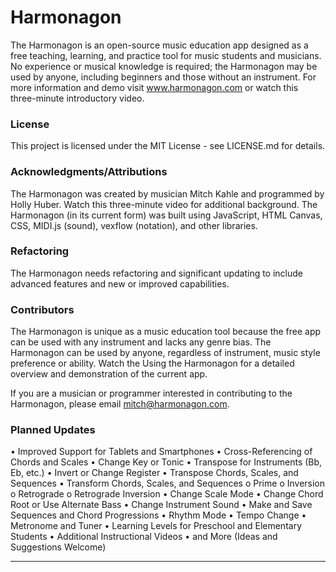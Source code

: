 # Harmonagon

The Harmonagon is an open-source music education app designed as a free teaching, learning, and practice tool for music students and musicians. No experience or musical knowledge is required; the Harmonagon may be used by anyone, including beginners and those without an instrument. For more information and demo visit www.harmonagon.com or watch this three-minute introductory video.
 
### License

This project is licensed under the MIT License - see LICENSE.md for details.

### Acknowledgments/Attributions

The Harmonagon was created by musician Mitch Kahle and programmed by Holly Huber. Watch this three-minute video for additional background. The Harmonagon (in its current form) was built using JavaScript, HTML Canvas, CSS, MIDI.js (sound), vexflow (notation), and other libraries.

### Refactoring

The Harmonagon needs refactoring and significant updating to include advanced features and new or improved capabilities. 

### Contributors

The Harmonagon is unique as a music education tool because the free app can be used with any instrument and lacks any genre bias. The Harmonagon can be used by anyone, regardless of instrument, music style preference or ability. Watch the Using the Harmonagon for a detailed overview and demonstration of the current app.

If you are a musician or programmer interested in contributing to the Harmonagon, please email mitch@harmonagon.com. 

### Planned Updates

•	Improved Support for Tablets and Smartphones 
•	Cross-Referencing of Chords and Scales
•	Change Key or Tonic
•	Transpose for Instruments (Bb, Eb, etc.)
•	Invert or Change Register
•	Transpose Chords, Scales, and Sequences
•	Transform Chords, Scales, and Sequences
  o	Prime
  o	Inversion
  o	Retrograde
  o	Retrograde Inversion
•	Change Scale Mode
•	Change Chord Root or Use Alternate Bass
•	Change Instrument Sound
•	Make and Save Sequences and Chord Progressions
•	Rhythm Mode
•	Tempo Change 
•	Metronome and Tuner
•	Learning Levels for Preschool and Elementary Students
•	Additional Instructional Videos
•	and More (Ideas and Suggestions Welcome)


***


